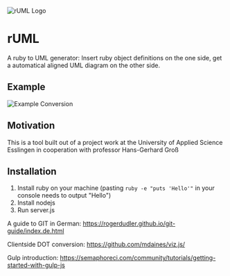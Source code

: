 ![rUML Logo](https://github.com/niklasfink/rUML/blob/master/img/rUML.png)
# rUML
A ruby to UML generator: Insert ruby object definitions on the one side, get a automatical aligned UML diagram on the other side.

## Example
![Example Conversion](https://github.com/niklasfink/rUML/blob/master/img/example%20conversion.png)

## Motivation
This is a tool built out of a project work at the University of Applied Science Esslingen in cooperation with professor Hans-Gerhard Groß

## Installation
1. Install ruby on your machine (pasting `ruby -e "puts 'Hello'"` in your console needs to output "Hello")
2. Install nodejs
3. Run server.js


A guide to GIT in German: https://rogerdudler.github.io/git-guide/index.de.html

Clientside DOT conversion: https://github.com/mdaines/viz.js/

Gulp introduction: https://semaphoreci.com/community/tutorials/getting-started-with-gulp-js
